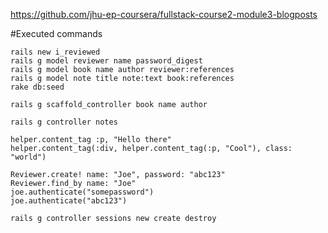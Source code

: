 https://github.com/jhu-ep-coursera/fullstack-course2-module3-blogposts

#Executed commands
```
rails new i_reviewed
rails g model reviewer name password_digest
rails g model book name author reviewer:references
rails g model note title note:text book:references
rake db:seed

rails g scaffold_controller book name author
```

```
rails g controller notes

```

```
helper.content_tag :p, "Hello there"
helper.content_tag(:div, helper.content_tag(:p, "Cool"), class: "world") 
```

```
Reviewer.create! name: "Joe", password: "abc123"
Reviewer.find_by name: "Joe"
joe.authenticate("somepassword")
joe.authenticate("abc123")
```

```
rails g controller sessions new create destroy
```
